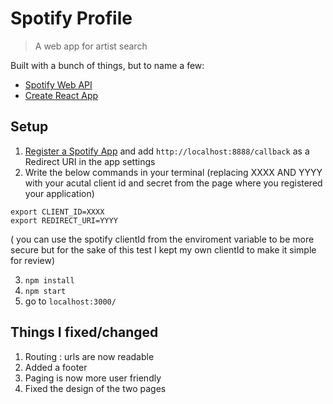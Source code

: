 # Spotify Profile

> A web app for artist search

Built with a bunch of things, but to name a few:

- [Spotify Web API](https://developer.spotify.com/documentation/web-api/)
- [Create React App](https://github.com/facebook/create-react-app)


## Setup

1. [Register a Spotify App](https://developer.spotify.com/dashboard/applications) and add `http://localhost:8888/callback` as a Redirect URI in the app settings
2. Write the below commands in your terminal (replacing XXXX AND YYYY with your acutal client id and secret from the page where you registered your application)

```
export CLIENT_ID=XXXX
export REDIRECT_URI=YYYY

```
( you can use the spotify clientId from the enviroment variable to be more secure but for the sake of this test I kept my own clientId to make it simple for review)

3. `npm install`
4. `npm start`
5. go to `localhost:3000/`

 
## Things I fixed/changed

1. Routing : urls are now readable
2. Added a footer
3. Paging is now more user friendly
4. Fixed the design of the two pages



